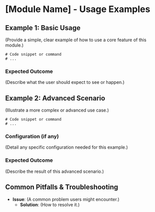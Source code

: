# [Module Name] - Usage Examples

## Example 1: Basic Usage

(Provide a simple, clear example of how to use a core feature of this module.)

```
# Code snippet or command
# ...
```

### Expected Outcome

(Describe what the user should expect to see or happen.)

## Example 2: Advanced Scenario

(Illustrate a more complex or advanced use case.)

```
# Code snippet or command
# ...
```

### Configuration (if any)

(Detail any specific configuration needed for this example.)

### Expected Outcome

(Describe the result of this advanced scenario.)

## Common Pitfalls & Troubleshooting

- **Issue**: (A common problem users might encounter.)
  - **Solution**: (How to resolve it.) 